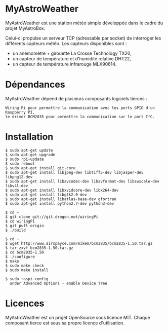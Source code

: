 # MyAstroWeather

MyAstroWeather est une station météo simple développée dans le cadre du projet MyAstroBox.

Celui-ci propulse un serveur TCP (adressable par socket) de interroger les différents capteurs météo. Les capteurs disponibles sont :
  - un anémomètre + girouette La Crosse Technology TX20,
  - un capteur de température et d'humidité relative DHT22,
  - un capteur de température infrarouge MLX90614.

# Dépendances

MyAstroWeather dépend de plusieurs composants logiciels tierces :

    Wiring Pi pour permettre la communication avec les ports GPIO d'un Raspberry PI,
    le driver BCM2835 pour permettre la communication sur le port I²C.

# Installation

    $ sudo apt-get update
    $ sudo apt-get upgrade
    $ sudo rpi-update
    $ sudo reboot
    $ sudo apt-get install git-core
    $ sudo apt-get install libjpeg-dev libtiff5-dev libjasper-dev libpng12-dev
    $ sudo apt-get install libavcodec-dev libavformat-dev libswscale-dev libv4l-dev
    $ sudo apt-get install libxvidcore-dev libx264-dev
    $ sudo apt-get install libgtk2.0-dev
    $ sudo apt-get install libatlas-base-dev gfortran
    $ sudo apt-get install python2.7-dev python3-dev
    
    $ cd ~
    $ git clone git://git.drogon.net/wiringPi
    $ cd wiringPi
    $ git pull origin
    $ ./build
    
    $ cd ~
    $ wget http://www.airspayce.com/mikem/bcm2835/bcm2835-1.50.tar.gz
    $ tar zxvf bcm2835-1.50.tar.gz
    $ cd bcm2835-1.50
    $ ./configure
    $ make
    $ sudo make check
    $ sudo make install
    
    $ sudo raspi-config
      under Advanced Options - enable Device Tree

# Licences

MyAstroWeather est un projet OpenSource sous licence MIT. Chaque composant tierce est sous sa propre licence d'utilisation.
